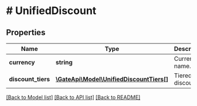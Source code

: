 # # UnifiedDiscount

## Properties

Name | Type | Description | Notes
------------ | ------------- | ------------- | -------------
**currency** | **string** | Currency name. | [optional] 
**discount_tiers** | [**\GateApi\Model\UnifiedDiscountTiers[]**](UnifiedDiscountTiers.md) | Tiered discount. | [optional] 

[[Back to Model list]](../../README.md#documentation-for-models) [[Back to API list]](../../README.md#documentation-for-api-endpoints) [[Back to README]](../../README.md)
